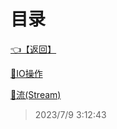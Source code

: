 # 目录  


[👈【返回】](/--目录--/CSharp笔记/--目录--CSharp笔记)  


[📜IO操作](/CSharp笔记/IO(输入输出)/IO操作)  

[📜流(Stream)](/CSharp笔记/IO(输入输出)/流(Stream))  







> 2023/7/9 3:12:43
